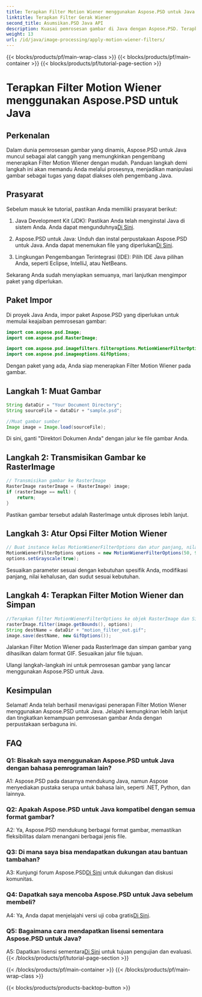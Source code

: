 ```yaml
---
title: Terapkan Filter Motion Wiener menggunakan Aspose.PSD untuk Java
linktitle: Terapkan Filter Gerak Wiener
second_title: Asumsikan.PSD Java API
description: Kuasai pemrosesan gambar di Java dengan Aspose.PSD. Terapkan Filter Motion Wiener dengan mudah menggunakan panduan langkah demi langkah kami.
weight: 13
url: /id/java/image-processing/apply-motion-wiener-filters/
---
```


{{< blocks/products/pf/main-wrap-class >}}
{{< blocks/products/pf/main-container >}}
{{< blocks/products/pf/tutorial-page-section >}}

# Terapkan Filter Motion Wiener menggunakan Aspose.PSD untuk Java

## Perkenalan

Dalam dunia pemrosesan gambar yang dinamis, Aspose.PSD untuk Java muncul sebagai alat canggih yang memungkinkan pengembang menerapkan Filter Motion Wiener dengan mudah. Panduan langkah demi langkah ini akan memandu Anda melalui prosesnya, menjadikan manipulasi gambar sebagai tugas yang dapat diakses oleh pengembang Java.

## Prasyarat

Sebelum masuk ke tutorial, pastikan Anda memiliki prasyarat berikut:

1.  Java Development Kit (JDK): Pastikan Anda telah menginstal Java di sistem Anda. Anda dapat mengunduhnya[Di Sini](https://www.oracle.com/java/technologies/javase-downloads.html).

2.  Aspose.PSD untuk Java: Unduh dan instal perpustakaan Aspose.PSD untuk Java. Anda dapat menemukan file yang diperlukan[Di Sini](https://releases.aspose.com/psd/java/).

3. Lingkungan Pengembangan Terintegrasi (IDE): Pilih IDE Java pilihan Anda, seperti Eclipse, IntelliJ, atau NetBeans.

Sekarang Anda sudah menyiapkan semuanya, mari lanjutkan mengimpor paket yang diperlukan.

## Paket Impor

Di proyek Java Anda, impor paket Aspose.PSD yang diperlukan untuk memulai keajaiban pemrosesan gambar:

```java
import com.aspose.psd.Image;
import com.aspose.psd.RasterImage;

import com.aspose.psd.imagefilters.filteroptions.MotionWienerFilterOptions;
import com.aspose.psd.imageoptions.GifOptions;
```

Dengan paket yang ada, Anda siap menerapkan Filter Motion Wiener pada gambar.

## Langkah 1: Muat Gambar

```java
String dataDir = "Your Document Directory";
String sourceFile = dataDir + "sample.psd";

//Muat gambar sumber
Image image = Image.load(sourceFile);
```

Di sini, ganti "Direktori Dokumen Anda" dengan jalur ke file gambar Anda.

## Langkah 2: Transmisikan Gambar ke RasterImage

```java
// Transmisikan gambar ke RasterImage
RasterImage rasterImage = (RasterImage) image;
if (rasterImage == null) {
    return;
}
```

Pastikan gambar tersebut adalah RasterImage untuk diproses lebih lanjut.

## Langkah 3: Atur Opsi Filter Motion Wiener

```java
// Buat instance kelas MotionWienerFilterOptions dan atur panjang, nilai halus, dan sudutnya.
MotionWienerFilterOptions options = new MotionWienerFilterOptions(50, 9, 90);
options.setGrayscale(true);
```

Sesuaikan parameter sesuai dengan kebutuhan spesifik Anda, modifikasi panjang, nilai kehalusan, dan sudut sesuai kebutuhan.

## Langkah 4: Terapkan Filter Motion Wiener dan Simpan

```java
//Terapkan filter MotionWienerFilterOptions ke objek RasterImage dan Simpan gambar yang dihasilkan
rasterImage.filter(image.getBounds(), options);
String destName = dataDir + "motion_filter_out.gif";
image.save(destName, new GifOptions());
```

Jalankan Filter Motion Wiener pada RasterImage dan simpan gambar yang dihasilkan dalam format GIF. Sesuaikan jalur file tujuan.

Ulangi langkah-langkah ini untuk pemrosesan gambar yang lancar menggunakan Aspose.PSD untuk Java.

## Kesimpulan

Selamat! Anda telah berhasil menavigasi penerapan Filter Motion Wiener menggunakan Aspose.PSD untuk Java. Jelajahi kemungkinan lebih lanjut dan tingkatkan kemampuan pemrosesan gambar Anda dengan perpustakaan serbaguna ini.

## FAQ

### Q1: Bisakah saya menggunakan Aspose.PSD untuk Java dengan bahasa pemrograman lain?

A1: Aspose.PSD pada dasarnya mendukung Java, namun Aspose menyediakan pustaka serupa untuk bahasa lain, seperti .NET, Python, dan lainnya.

### Q2: Apakah Aspose.PSD untuk Java kompatibel dengan semua format gambar?

A2: Ya, Aspose.PSD mendukung berbagai format gambar, memastikan fleksibilitas dalam menangani berbagai jenis file.

### Q3: Di mana saya bisa mendapatkan dukungan atau bantuan tambahan?

 A3: Kunjungi forum Aspose.PSD[Di Sini](https://forum.aspose.com/c/psd/34) untuk dukungan dan diskusi komunitas.

### Q4: Dapatkah saya mencoba Aspose.PSD untuk Java sebelum membeli?

 A4: Ya, Anda dapat menjelajahi versi uji coba gratis[Di Sini](https://releases.aspose.com/).

### Q5: Bagaimana cara mendapatkan lisensi sementara Aspose.PSD untuk Java?

A5: Dapatkan lisensi sementara[Di Sini](https://purchase.aspose.com/temporary-license/) untuk tujuan pengujian dan evaluasi.
{{< /blocks/products/pf/tutorial-page-section >}}

{{< /blocks/products/pf/main-container >}}
{{< /blocks/products/pf/main-wrap-class >}}

{{< blocks/products/products-backtop-button >}}
